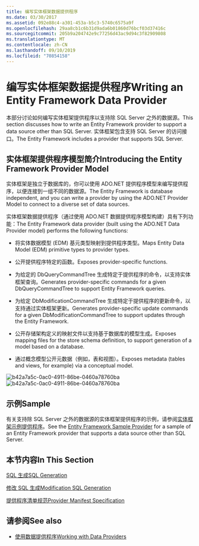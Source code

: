 ```yaml
---
title: 编写实体框架数据提供程序
ms.date: 03/30/2017
ms.assetid: 092e88c4-a301-453a-b5c3-5740c6575a9f
ms.openlocfilehash: 29aa8cb1c6b31d9ada6b01860d76bcf03d37416c
ms.sourcegitcommit: 205b9a204742e9c77256d43ac9d94c3f82909808
ms.translationtype: MT
ms.contentlocale: zh-CN
ms.lasthandoff: 09/10/2019
ms.locfileid: "70854158"
---
```

# <a name="writing-an-entity-framework-data-provider"></a><span data-ttu-id="965dd-102">编写实体框架数据提供程序</span><span class="sxs-lookup"><span data-stu-id="965dd-102">Writing an Entity Framework Data Provider</span></span>
<span data-ttu-id="965dd-103">本部分讨论如何编写实体框架提供程序以支持除 SQL Server 之外的数据源。</span><span class="sxs-lookup"><span data-stu-id="965dd-103">This section discusses how to write an Entity Framework provider to support a data source other than SQL Server.</span></span> <span data-ttu-id="965dd-104">实体框架包含支持 SQL Server 的访问接口。</span><span class="sxs-lookup"><span data-stu-id="965dd-104">The Entity Framework includes a provider that supports SQL Server.</span></span>  
  
## <a name="introducing-the-entity-framework-provider-model"></a><span data-ttu-id="965dd-105">实体框架提供程序模型简介</span><span class="sxs-lookup"><span data-stu-id="965dd-105">Introducing the Entity Framework Provider Model</span></span>  
 <span data-ttu-id="965dd-106">实体框架是独立于数据库的，你可以使用 ADO.NET 提供程序模型来编写提供程序，以便连接到一组不同的数据源。</span><span class="sxs-lookup"><span data-stu-id="965dd-106">The Entity Framework is database independent, and you can write a provider by using the ADO.NET Provider Model to connect to a diverse set of data sources.</span></span>  
  
 <span data-ttu-id="965dd-107">实体框架数据提供程序（通过使用 ADO.NET 数据提供程序模型构建）具有下列功能：</span><span class="sxs-lookup"><span data-stu-id="965dd-107">The Entity Framework data provider (built using the ADO.NET Data Provider model) performs the following functions:</span></span>  
  
- <span data-ttu-id="965dd-108">将实体数据模型 (EDM) 基元类型映射到提供程序类型。</span><span class="sxs-lookup"><span data-stu-id="965dd-108">Maps Entity Data Model (EDM) primitive types to provider types.</span></span>  
  
- <span data-ttu-id="965dd-109">公开提供程序特定的函数。</span><span class="sxs-lookup"><span data-stu-id="965dd-109">Exposes provider-specific functions.</span></span>  
  
- <span data-ttu-id="965dd-110">为给定的 DbQueryCommandTree 生成特定于提供程序的命令，以支持实体框架查询。</span><span class="sxs-lookup"><span data-stu-id="965dd-110">Generates provider-specific commands for a given DbQueryCommandTree to support Entity Framework queries.</span></span>  
  
- <span data-ttu-id="965dd-111">为给定 DbModificationCommandTree 生成特定于提供程序的更新命令，以支持通过实体框架更新。</span><span class="sxs-lookup"><span data-stu-id="965dd-111">Generates provider-specific update commands for a given DbModificationCommandTree to support updates through the Entity Framework.</span></span>  
  
- <span data-ttu-id="965dd-112">公开存储架构定义的映射文件以支持基于数据库的模型生成。</span><span class="sxs-lookup"><span data-stu-id="965dd-112">Exposes mapping files for the store schema definition, to support generation of a model based on a database.</span></span>  
  
- <span data-ttu-id="965dd-113">通过概念模型公开元数据（例如，表和视图）。</span><span class="sxs-lookup"><span data-stu-id="965dd-113">Exposes metadata (tables and views, for example) via a conceptual model.</span></span>  
  
 <span data-ttu-id="965dd-114">![b42a7a5c&#45;0ac0&#45;4911&#45;86be&#45;0460a78760ba](./media/b42a7a5c-0ac0-4911-86be-0460a78760ba.gif "b42a7a5c-0ac0-4911-86be-0460a78760ba")</span><span class="sxs-lookup"><span data-stu-id="965dd-114">![b42a7a5c&#45;0ac0&#45;4911&#45;86be&#45;0460a78760ba](./media/b42a7a5c-0ac0-4911-86be-0460a78760ba.gif "b42a7a5c-0ac0-4911-86be-0460a78760ba")</span></span>  
  
## <a name="sample"></a><span data-ttu-id="965dd-115">示例</span><span class="sxs-lookup"><span data-stu-id="965dd-115">Sample</span></span>  
 <span data-ttu-id="965dd-116">有关支持除 SQL Server 之外的数据源的实体框架提供程序的示例，请参阅[实体框架示例提供程序](https://code.msdn.microsoft.com/windowsdesktop/Entity-Framework-Sample-6a9801d0)。</span><span class="sxs-lookup"><span data-stu-id="965dd-116">See the [Entity Framework Sample Provider](https://code.msdn.microsoft.com/windowsdesktop/Entity-Framework-Sample-6a9801d0) for a sample of an Entity Framework provider that supports a data source other than SQL Server.</span></span>  
  
## <a name="in-this-section"></a><span data-ttu-id="965dd-117">本节内容</span><span class="sxs-lookup"><span data-stu-id="965dd-117">In This Section</span></span>  
 [<span data-ttu-id="965dd-118">SQL 生成</span><span class="sxs-lookup"><span data-stu-id="965dd-118">SQL Generation</span></span>](sql-generation.md)  
  
 [<span data-ttu-id="965dd-119">修改 SQL 生成</span><span class="sxs-lookup"><span data-stu-id="965dd-119">Modification SQL Generation</span></span>](modification-sql-generation.md)  
  
 [<span data-ttu-id="965dd-120">提供程序清单规范</span><span class="sxs-lookup"><span data-stu-id="965dd-120">Provider Manifest Specification</span></span>](provider-manifest-specification.md)  
  
## <a name="see-also"></a><span data-ttu-id="965dd-121">请参阅</span><span class="sxs-lookup"><span data-stu-id="965dd-121">See also</span></span>

- [<span data-ttu-id="965dd-122">使用数据提供程序</span><span class="sxs-lookup"><span data-stu-id="965dd-122">Working with Data Providers</span></span>](working-with-data-providers.md)
